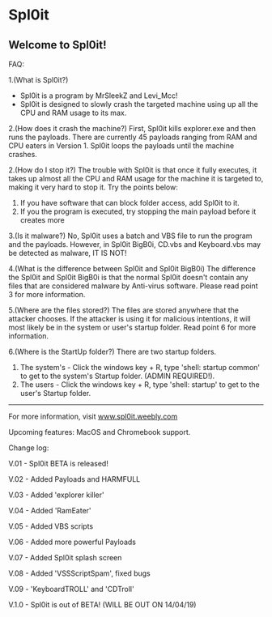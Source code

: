 # Spl0it
Welcome to Spl0it!
-----------------

FAQ:

1.(What is Spl0it?)
* Spl0it is a program by MrSleekZ and Levi_Mcc!
* Spl0it is designed to slowly crash the targeted machine using up all the CPU and RAM usage to its max.

2.(How does it crash the machine?)
First, Spl0it kills explorer.exe and then runs the payloads.
There are currently 45 payloads ranging from RAM and CPU eaters in Version 1.
Spl0it loops the payloads until the machine crashes.

2.(How do I stop it?)
The trouble with Spl0it is that once it fully executes, it takes up almost all the CPU and RAM usage for the machine it is targeted to, making it very hard to stop it. Try the points below:
1. If you have software that can block folder access, add Spl0it to it.
2. If you the program is executed, try stopping the main payload before it creates more

3.(Is it malware?)
No, Spl0it uses a batch and VBS file to run the program and the payloads. However, in Spl0it BigB0i, CD.vbs and Keyboard.vbs may be detected as malware, IT IS NOT!

4.(What is the difference between Spl0it and Spl0it BigB0i)
The difference the Spl0it and Spl0it BigB0i is that the normal Spl0it doesn't contain any files that are considered malware by Anti-virus software. Please read point 3 for more information.

5.(Where are the files stored?)
The files are stored anywhere that the attacker chooses. 
If the attacker is using it for malicious intentions, it will most likely be in the system or user's startup folder. Read point 6 for more information.

6.(Where is the StartUp folder?)
There are two startup folders.
1. The system's - Click the windows key + R, type 'shell: startup common' to get to the system's Startup folder. (ADMIN REQUIRED!).
2. The users - Click the windows key + R, type 'shell: startup' to get to the user's Startup folder.
--------------------------------------------------
For more information, visit www.spl0it.weebly.com

Upcoming features: MacOS and Chromebook support.

Change log:

V.01 - Spl0it BETA is released!

V.02 - Added Payloads and HARMFULL

V.03 - Added 'explorer killer'

V.04 - Added 'RamEater'

V.05 - Added VBS scripts

V.06 - Added more powerful Payloads  

V.07 - Added Spl0it splash screen

V.08 - Added 'VSSScriptSpam', fixed bugs

V.09 - 'KeyboardTROLL' and 'CDTroll'

V.1.0 - Spl0it is out of BETA! (WILL BE OUT ON 14/04/19)
